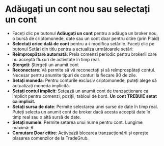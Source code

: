 # **Adăugați un cont nou sau selectați un cont**

- Faceți clic pe butonul **Adăugați un cont** pentru a adăuga un broker nou, o bursă de criptomonede, date sau un cont doar pentru citire (prin Plaid)
- **Selectați orice dală de cont** pentru a-i modifica setările. Faceți clic pe butonul Setări din titlu pentru a actualiza următoarele setări:
- **Reîmprospătare automată**: Preia comenzi periodic pentru brokerii care nu acceptă fluxuri de activitate în timp real.
- **Ștergeți**: Ștergeți un anumit cont
- **Reconectare**: Vă permite să vă reconectați și să reîmprospătați contul. Necesar pentru anumite tipuri de conturi la fiecare 90 de zile.
- **Setați moneda**: Pentru conturile exclusiv criptomonede, puteți alege să actualizați moneda implicită.
- **Setați contul implicit**: Setează un anumit cont de tranzacționare ca implicit pentru comenzi, poziții, tabloul de bord. **Un cont TREBUIE setat ca implicit.**
- **Setați sursa de date**: Permite selectarea unei surse de date în timp real. Puteți selecta un anumit cont de broker dacă acesta acceptă date în timp real sau o altă sursă de date.
- **Setați numele**: Permite setarea unui nume pentru cont. Lungime maximă: 6
- **Comutare Doar citire**: Activează blocarea tranzacționării și oprește plasarea comenzilor de la TradeGrub.